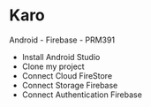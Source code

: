 # Karo
Android - Firebase - PRM391
- Install Android Studio
- Clone my project
- Connect Cloud FireStore
- Connect Storage Firebase
- Connect Authentication Firebase
